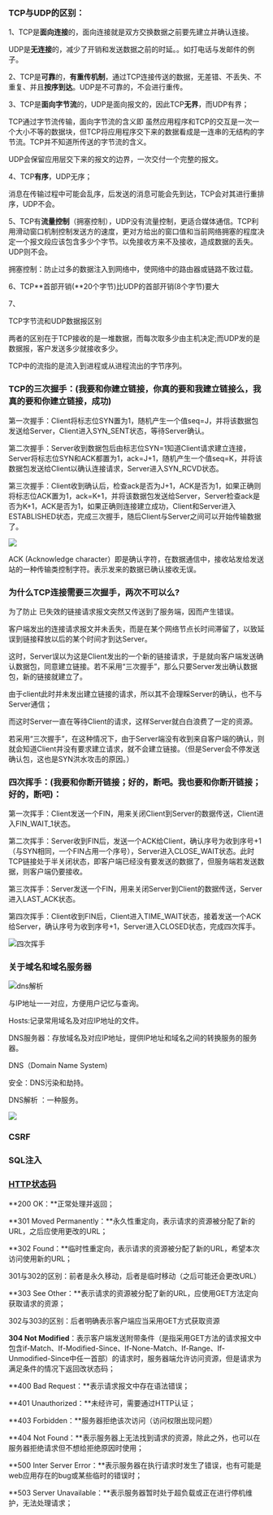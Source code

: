 ### TCP与UDP的区别：

1、TCP是**面向连接**的，面向连接就是双方交换数据之前要先建立并确认连接。

UDP是**无连接**的，减少了开销和发送数据之前的时延。。如打电话与发邮件的例子。

2、TCP是**可靠**的，**有重传机制**，通过TCP连接传送的数据，无差错、不丢失、不重复、并且**按序到达**。UDP是不可靠的，不会进行重传。

3、TCP是**面向字节流**的，UDP是面向报文的，因此TCP**无界**，而UDP有界；

 TCP通过字节流传输，面向字节流的含义即 虽然应用程序和TCP的交互是一次一个大小不等的数据块，但TCP将应用程序交下来的数据看成是一连串的无结构的字节流。TCP并不知道所传送的字节流的含义。

UDP会保留应用层交下来的报文的边界，一次交付一个完整的报文。

4、TCP**有序**，UDP无序；

 消息在传输过程中可能会乱序，后发送的消息可能会先到达，TCP会对其进行重排序，UDP不会。

5、TCP有**流量控制**（拥塞控制），UDP没有流量控制，更适合媒体通信。TCP利用滑动窗口机制控制发送方的速度，更对方给出的窗口值和当前网络拥塞的程度决定一个报文段应该包含多少个字节。以免接收方来不及接收，造成数据的丢失。UDP则不会。

 拥塞控制：防止过多的数据注入到网络中，使网络中的路由器或链路不致过载。

6、TCP**首部开销(**20个字节)比UDP的首部开销(8个字节)要大

 7、

TCP字节流和UDP数据报区别

两者的区别在于TCP接收的是一堆数据，而每次取多少由主机决定;而UDP发的是数据报，客户发送多少就接收多少。

TCP中的流指的是流入到进程或从进程流出的字节序列。

### TCP的三次握手：(我要和你建立链接，你真的要和我建立链接么，我真的要和你建立链接，成功)

第一次握手：Client将标志位SYN置为1，随机产生一个值seq=J，并将该数据包发送给Server，Client进入SYN_SENT状态，等待Server确认。

第二次握手：Server收到数据包后由标志位SYN=1知道Client请求建立连接，Server将标志位SYN和ACK都置为1，ack=J+1，随机产生一个值seq=K，并将该数据包发送给Client以确认连接请求，Server进入SYN_RCVD状态。

第三次握手：Client收到确认后，检查ack是否为J+1，ACK是否为1，如果正确则将标志位ACK置为1，ack=K+1，并将该数据包发送给Server，Server检查ack是否为K+1，ACK是否为1，如果正确则连接建立成功，Client和Server进入ESTABLISHED状态，完成三次握手，随后Client与Server之间可以开始传输数据了。

![](C:\Users\taylor.luo\Documents\notes\实习日记\三次握手.png)

ACK (Acknowledge character）即是确认字符，在数据通信中，接收站发给发送站的一种传输类控制字符。表示发来的数据已确认接收无误。

### 为什么TCP连接需要三次握手，两次不可以么?

为了防止 已失效的链接请求报文突然又传送到了服务端，因而产生错误。

客户端发出的连接请求报文并未丢失，而是在某个网络节点长时间滞留了，以致延误到链接释放以后的某个时间才到达Server。

这时，Server误以为这是Client发出的一个新的链接请求，于是就向客户端发送确认数据包，同意建立链接。若不采用“三次握手”，那么只要Server发出确认数据包，新的链接就建立了。

由于client此时并未发出建立链接的请求，所以其不会理睬Server的确认，也不与Server通信；

而这时Server一直在等待Client的请求，这样Server就白白浪费了一定的资源。

若采用“三次握手”，在这种情况下，由于Server端没有收到来自客户端的确认，则就会知道Client并没有要求建立请求，就不会建立链接。（但是Server会不停发送确认包，这也是SYN洪水攻击的原因。）

### 四次挥手：(我要和你断开链接；好的，断吧。我也要和你断开链接；好的，断吧)：

第一次挥手：Client发送一个FIN，用来关闭Client到Server的数据传送，Client进入FIN_WAIT_1状态。

 

第二次挥手：Server收到FIN后，发送一个ACK给Client，确认序号为收到序号+1（与SYN相同，一个FIN占用一个序号），Server进入CLOSE_WAIT状态。此时TCP链接处于半关闭状态，即客户端已经没有要发送的数据了，但服务端若发送数据，则客户端仍要接收。

 

第三次挥手：Server发送一个FIN，用来关闭Server到Client的数据传送，Server进入LAST_ACK状态。

 

第四次挥手：Client收到FIN后，Client进入TIME_WAIT状态，接着发送一个ACK给Server，确认序号为收到序号+1，Server进入CLOSED状态，完成四次挥手。

![四次挥手](C:\Users\taylor.luo\Documents\notes\实习日记\四次挥手.png)

### 关于域名和域名服务器

![dns解析](C:\Users\taylor.luo\Documents\notes\实习日记\dns解析.png)

与IP地址一一对应，方便用户记忆与查询。

Hosts:记录常用域名及对应IP地址的文件。

DNS服务器：存放域名及对应IP地址，提供IP地址和域名之间的转换服务的服务器。

DNS（Domain Name System) 

安全：DNS污染和劫持。

DNS解析 ：一种服务。

![](C:\Users\taylor.luo\Documents\notes\实习日记\每一层对应的协议.png)

### CSRF

### SQL注入



### [HTTP状态码](https://blog.csdn.net/banana960531/article/details/85621865)

**200 OK：**正常处理并返回；



**301 Moved Permanently：**永久性重定向，表示请求的资源被分配了新的URL，之后应使用更改的URL；

**302 Found：**临时性重定向，表示请求的资源被分配了新的URL，希望本次访问使用新的URL；

​    301与302的区别：前者是永久移动，后者是临时移动（之后可能还会更改URL）

**303 See Other：**表示请求的资源被分配了新的URL，应使用GET方法定向获取请求的资源；

   302与303的区别：后者明确表示客户端应当采用GET方式获取资源

**304 Not Modified**：表示客户端发送附带条件（是指采用GET方法的请求报文中包含if-Match、If-Modified-Since、If-None-Match、If-Range、If-Unmodified-Since中任一首部）的请求时，服务器端允许访问资源，但是请求为满足条件的情况下返回改状态码；



**400 Bad Request：**表示请求报文中存在语法错误；

**401 Unauthorized：**未经许可，需要通过HTTP认证；

**403 Forbidden：**服务器拒绝该次访问（访问权限出现问题）

**404 Not Found：**表示服务器上无法找到请求的资源，除此之外，也可以在服务器拒绝请求但不想给拒绝原因时使用；



**500 Inter Server Error：**表示服务器在执行请求时发生了错误，也有可能是web应用存在的bug或某些临时的错误时；

**503 Server Unavailable：**表示服务器暂时处于超负载或正在进行停机维护，无法处理请求；
